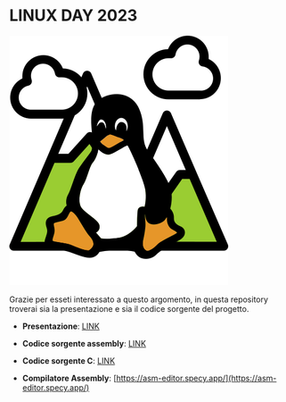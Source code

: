 # LINUX DAY 2023

![](./img/logo-lug.png)

Grazie per esseti interessato a questo argomento, in questa repository troverai sia la presentazione e sia il codice sorgente del progetto.

* **Presentazione**: [LINK](/m68k.pptx)

* **Codice sorgente assembly**: [LINK](./Assembly/)

* **Codice sorgente C**: [LINK](./C%20code/)


* **Compilatore Assembly**: [https://asm-editor.specy.app/](https://asm-editor.specy.app/)
